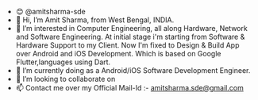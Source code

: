 - 😊 @amitsharma-sde
- 👋 Hi, I’m Amit Sharma, from West Bengal, INDIA.
- 👀 I’m interested in Computer Engineering, all along Hardware, Network and Software Engineering. At initial stage i'm starting from Software & Hardware Support to my Client. Now I'm fixed to Design & Build App over Android and iOS Development. Which is based on Google Flutter,languages using Dart.
- 🌱 I’m currently doing as a Android/iOS Software Development Engineer.
- 💞️ I’m looking to collaborate on 
- 📫 Contact me over my Official Mail-Id :- amitsharma.sde@gmail.com

<!---
amitsharma-sde/amitsharma-sde is a ✨ special ✨ repository because its `README.md` (this file) appears on your GitHub profile.
You can click the Preview link to take a look at your changes.
--->
